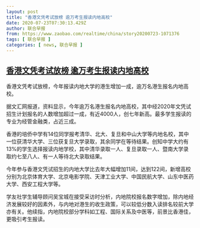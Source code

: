 ```yaml
---
layout: post
title: "香港文凭考试放榜 逾万考生报读内地高校"
date: 2020-07-23T07:30:13.429Z
author: 联合早报
from: https://www.zaobao.com/realtime/china/story20200723-1071376
tags: [ 联合早报 ]
categories: [ news, 联合早报 ]
---
```

<!--1595515320000-->
[香港文凭考试放榜 逾万考生报读内地高校](https://www.zaobao.com/realtime/china/story20200723-1071376)
------

<div>
<p>香港文凭考试放榜，今年报读内地大学的港生增加一成，逾万名港生报名内地高校。</p><p>据文汇网报道，资料显示，今年逾万名港生报名内地高校，其中经2020年文凭试招生计划报名的人数增加超过一成，有近4000人，创七年新高。最多学生报读的专业为经管金融类，占近三成。</p><p>香港的培侨中学有14位同学报考清华、北大、复旦和中山大学等内地名校，其中一位获清华大学、三位获复旦大学录取，其余同学在等待结果。创知中学大约有13%的学生选择报读内地学校，其中清华录取一人、复旦录取一人、暨南大学录取约七至八人、有一人等待北大录取结果。</p><section id="imu"><div id="dfp-ad-imu1-wrapper" class="dfp-tag-wrapper"><div id="dfp-ad-imu1" class="dfp-tag-wrapper"></div></div></section><p>今年参与香港文凭试招生的内地大学比去年大幅增加11间，达到122间，新增高校分别为北京体育大学、北京电影学院、天津工业大学、中国民航大学、山东中医药大学、西安工程大学等。</p><p>学友社学生辅导顾问吴宝城在接受采访时分析，内地院校报名数字增加，除内地经济发展较好的因素外，与内地对港生的收生政策，可以较低分数入读排名较前大学亦有关。他续指，内地院校部分学科如工程、国际关系及中医等，前景比香港佳，更吸引考生报读。</p><div id="innity-in-post"></div><div id="dfp-ad-midarticlespecial-wrapper" class="dfp-tag-wrapper"><div id="dfp-ad-midarticlespecial" class="dfp-tag-wrapper"></div></div>
</div>
